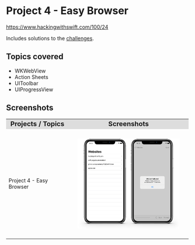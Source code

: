 # Project 4 - Easy Browser

https://www.hackingwithswift.com/100/24

Includes solutions to the [challenges](https://www.hackingwithswift.com/read/4/6/wrap-up).

## Topics covered

- WKWebView
- Action Sheets
- UIToolbar
- UIProgressView

## Screenshots

<table style="width: 500px;">
  <tbody>
    <tr style="background: #ddd; font-weight: bolder; font-size: 18px">
      <td style="width: 350px; text-align: center;">
        Projects / Topics
      </td>
      <td style="width: 800px; text-align: center;">
        Screenshots
      </td>
    </tr>
    <tr>
      <td style="width: 150px;">
        Project 4 - Easy Browser
      </td>
      <td style="width: 250px; padding: 25px;">
        <img src="screenshots/print_P04.png" width="350px">
      </td>
    </tr>
  </tbody>
</table>
